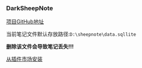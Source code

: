 ### DarkSheepNote

[项目GitHub地址](https://github.com/darkSheep404/sheepNote)

当前笔记文件默认存放路径:`D:\sheepnote\data.sqllite`

**删除该文件会导致笔记丢失!!!**

[从插件市场安装](https://plugins.jetbrains.com/embeddable/card/21869)
